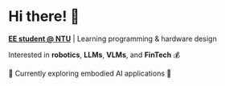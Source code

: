 # Hi there! 👋

**[EE student @ NTU](https://www.ntu.edu.tw)** | Learning programming & hardware design

Interested in **robotics**, **LLMs**, **VLMs**, and **FinTech** 💰

🌱 Currently exploring embodied AI applications 🤖 

